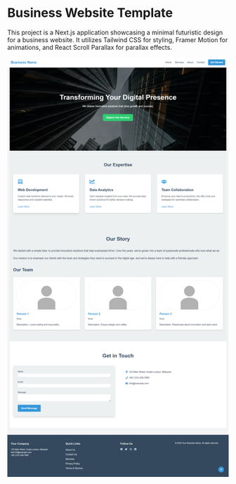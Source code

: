 # Business Website Template

This project is a Next.js application showcasing a minimal futuristic design for a business website. It utilizes Tailwind CSS for styling, Framer Motion for animations, and React Scroll Parallax for parallax effects.

![alt text](demo-business.png)